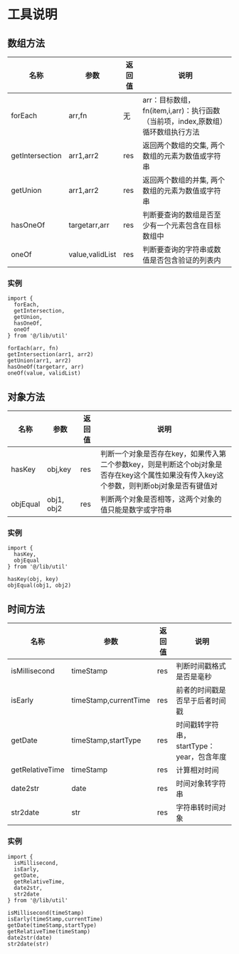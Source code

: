 # 工具说明

## 数组方法
名称|参数|返回值|说明
---|---|---|---
forEach|arr,fn|无|arr：目标数组，fn(item,i,arr)：执行函数（当前项，index,原数组）循环数组执行方法
getIntersection|arr1,arr2|res|返回两个数组的交集, 两个数组的元素为数值或字符串
getUnion|arr1,arr2|res|返回两个数组的并集, 两个数组的元素为数值或字符串
hasOneOf|targetarr,arr|res|判断要查询的数组是否至少有一个元素包含在目标数组中
oneOf|value,validList|res|判断要查询的字符串或数值是否包含验证的列表内

### 实例
```
import {
  forEach,
  getIntersection,
  getUnion,
  hasOneOf,
  oneOf
} from '@/lib/util'

forEach(arr, fn)
getIntersection(arr1, arr2)
getUnion(arr1, arr2)
hasOneOf(targetarr, arr)
oneOf(value, validList)
```

## 对象方法
名称|参数|返回值|说明
---|---|---|---
hasKey|obj,key|res|判断一个对象是否存在key，如果传入第二个参数key，则是判断这个obj对象是否存在key这个属性如果没有传入key这个参数，则判断obj对象是否有键值对
objEqual|obj1, obj2|res|判断两个对象是否相等，这两个对象的值只能是数字或字符串

### 实例
```
import {
  hasKey,
  objEqual
} from '@/lib/util'

hasKey(obj, key)
objEqual(obj1, obj2)
```

## 时间方法
名称|参数|返回值|说明
---|---|---|---
isMillisecond|timeStamp|res|判断时间戳格式是否是毫秒
isEarly|timeStamp,currentTime|res|前者的时间戳是否早于后者时间戳
getDate|timeStamp,startType|res|时间戳转字符串，startType：year，包含年度
getRelativeTime|timeStamp|res|计算相对时间
date2str|date|res|时间对象转字符串
str2date|str|res|字符串转时间对象

### 实例
```
import {
  isMillisecond,
  isEarly,
  getDate,
  getRelativeTime,
  date2str,
  str2date
} from '@/lib/util'

isMillisecond(timeStamp)
isEarly(timeStamp,currentTime)
getDate(timeStamp,startType)
getRelativeTime(timeStamp)
date2str(date)
str2date(str)
```